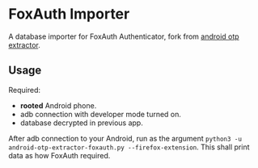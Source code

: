 # FoxAuth Importer
A database importer for FoxAuth Authenticator, fork from [android otp extractor](https://github.com/puddly/android-otp-extractor).

## Usage
Required: 
- **rooted** Android phone.
- adb connection with developer mode turned on.
- database decrypted in previous app.

After adb connection to your Android, run as the argument `python3 -u android-otp-extractor-foxauth.py --firefox-extension`. This shall print data as how FoxAuth required.